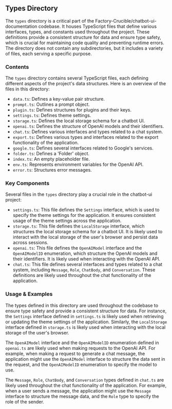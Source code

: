 
## Types Directory

The `types` directory is a critical part of the Factory-Crucible/chatbot-ui-documentation codebase. It houses TypeScript files that define various interfaces, types, and constants used throughout the project. These definitions provide a consistent structure for data and ensure type safety, which is crucial for maintaining code quality and preventing runtime errors. The directory does not contain any subdirectories, but it includes a variety of files, each serving a specific purpose.

### Contents

The `types` directory contains several TypeScript files, each defining different aspects of the project's data structures. Here is an overview of the files in this directory:

- `data.ts`: Defines a key-value pair structure.
- `prompt.ts`: Outlines a prompt object.
- `plugin.ts`: Defines structures for plugins and their keys.
- `settings.ts`: Defines theme settings.
- `storage.ts`: Defines the local storage schema for a chatbot UI.
- `openai.ts`: Defines the structure of OpenAI models and their identifiers.
- `chat.ts`: Defines various interfaces and types related to a chat system.
- `export.ts`: Defines various types and interfaces related to the export functionality of the application.
- `google.ts`: Defines several interfaces related to Google's services.
- `folder.ts`: Defines a 'Folder' object.
- `index.ts`: An empty placeholder file.
- `env.ts`: Represents environment variables for the OpenAI API.
- `error.ts`: Structures error messages.

### Key Components

Several files in the `types` directory play a crucial role in the chatbot-ui project:

- `settings.ts`: This file defines the `Settings` interface, which is used to specify the theme settings for the application. It ensures consistent usage of the theme settings across the application.
- `storage.ts`: This file defines the `LocalStorage` interface, which structures the local storage schema for a chatbot UI. It is likely used to interact with the local storage of the user's browser and persist data across sessions.
- `openai.ts`: This file defines the `OpenAIModel` interface and the `OpenAIModelID` enumeration, which structure the OpenAI models and their identifiers. It is likely used when interacting with the OpenAI API.
- `chat.ts`: This file defines several interfaces and types related to a chat system, including `Message`, `Role`, `ChatBody`, and `Conversation`. These definitions are likely used throughout the chat functionality of the application.

### Usage & Examples

The types defined in this directory are used throughout the codebase to ensure type safety and provide a consistent structure for data. For instance, the `Settings` interface defined in `settings.ts` is likely used when retrieving or updating the theme settings of the application. Similarly, the `LocalStorage` interface defined in `storage.ts` is likely used when interacting with the local storage of the user's browser.

The `OpenAIModel` interface and the `OpenAIModelID` enumeration defined in `openai.ts` are likely used when making requests to the OpenAI API. For example, when making a request to generate a chat message, the application might use the `OpenAIModel` interface to structure the data sent in the request, and the `OpenAIModelID` enumeration to specify the model to use.

The `Message`, `Role`, `ChatBody`, and `Conversation` types defined in `chat.ts` are likely used throughout the chat functionality of the application. For example, when a user sends a message, the application might use the `Message` interface to structure the message data, and the `Role` type to specify the role of the sender.
